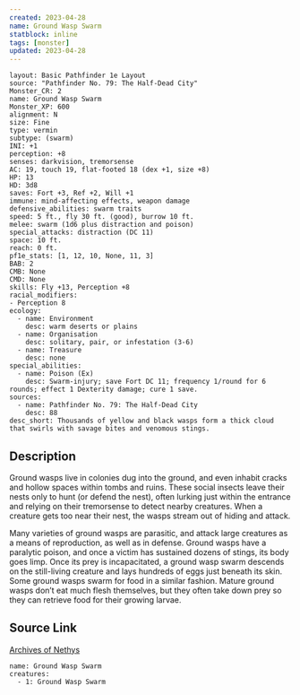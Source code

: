 ```yaml
---
created: 2023-04-28
name: Ground Wasp Swarm
statblock: inline
tags: [monster]
updated: 2023-04-28
---
```

```statblock
layout: Basic Pathfinder 1e Layout
source: "Pathfinder No. 79: The Half-Dead City"
Monster_CR: 2
name: Ground Wasp Swarm
Monster_XP: 600
alignment: N
size: Fine
type: vermin
subtype: (swarm)
INI: +1
perception: +8
senses: darkvision, tremorsense
AC: 19, touch 19, flat-footed 18 (dex +1, size +8)
HP: 13
HD: 3d8
saves: Fort +3, Ref +2, Will +1
immune: mind-affecting effects, weapon damage
defensive_abilities: swarm traits
speed: 5 ft., fly 30 ft. (good), burrow 10 ft.
melee: swarm (1d6 plus distraction and poison)
special_attacks: distraction (DC 11)
space: 10 ft.
reach: 0 ft.
pf1e_stats: [1, 12, 10, None, 11, 3]
BAB: 2
CMB: None
CMD: None
skills: Fly +13, Perception +8
racial_modifiers:
- Perception 8
ecology:
  - name: Environment
    desc: warm deserts or plains
  - name: Organisation
    desc: solitary, pair, or infestation (3-6)
  - name: Treasure
    desc: none
special_abilities:
  - name: Poison (Ex)
    desc: Swarm-injury; save Fort DC 11; frequency 1/round for 6 rounds; effect 1 Dexterity damage; cure 1 save.
sources:
  - name: Pathfinder No. 79: The Half-Dead City
    desc: 88
desc_short: Thousands of yellow and black wasps form a thick cloud that swirls with savage bites and venomous stings.
```
## Description
Ground wasps live in colonies dug into the ground, and even inhabit cracks and hollow spaces within tombs and ruins. These social insects leave their nests only to hunt (or defend the nest), often lurking just within the entrance and relying on their tremorsense to detect nearby creatures. When a creature gets too near their nest, the wasps stream out of hiding and attack.

Many varieties of ground wasps are parasitic, and attack large creatures as a means of reproduction, as well as in defense. Ground wasps have a paralytic poison, and once a victim has sustained dozens of stings, its body goes limp. Once its prey is incapacitated, a ground wasp swarm descends on the still-living creature and lays hundreds of eggs just beneath its skin. Some ground wasps swarm for food in a similar fashion. Mature ground wasps don’t eat much flesh themselves, but they often take down prey so they can retrieve food for their growing larvae.
## Source Link
[Archives of Nethys](https://aonprd.com/MonsterDisplay.aspx?ItemName=Ground%20Wasp%20Swarm)
```encounter-table
name: Ground Wasp Swarm
creatures:
  - 1: Ground Wasp Swarm
```

